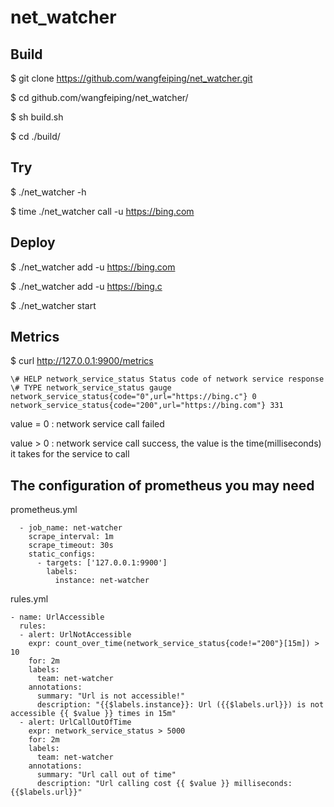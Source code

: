 # net_watcher

## Build

$ git clone https://github.com/wangfeiping/net_watcher.git

$ cd github.com/wangfeiping/net_watcher/

$ sh build.sh

$ cd ./build/

## Try

$ ./net_watcher -h

$ time ./net_watcher call -u https://bing.com

## Deploy

$ ./net_watcher add -u https://bing.com

$ ./net_watcher add -u https://bing.c

$ ./net_watcher start

## Metrics

$ curl http://127.0.0.1:9900/metrics

```
\# HELP network_service_status Status code of network service response 
\# TYPE network_service_status gauge
network_service_status{code="0",url="https://bing.c"} 0
network_service_status{code="200",url="https://bing.com"} 331
```

value = 0 : network service call failed

value > 0 : network service call success, the value is the time(milliseconds) it takes for the service to call

## The configuration of prometheus you may need

prometheus.yml

```
  - job_name: net-watcher
    scrape_interval: 1m
    scrape_timeout: 30s
    static_configs:
      - targets: ['127.0.0.1:9900']
        labels:
          instance: net-watcher
```

rules.yml

```
- name: UrlAccessible
  rules:
  - alert: UrlNotAccessible
    expr: count_over_time(network_service_status{code!="200"}[15m]) > 10
    for: 2m
    labels:
      team: net-watcher
    annotations:
      summary: "Url is not accessible!"
      description: "{{$labels.instance}}: Url ({{$labels.url}}) is not accessible {{ $value }} times in 15m"
  - alert: UrlCallOutOfTime
    expr: network_service_status > 5000
    for: 2m
    labels:
      team: net-watcher
    annotations:
      summary: "Url call out of time"
      description: "Url calling cost {{ $value }} milliseconds: {{$labels.url}}"
```
